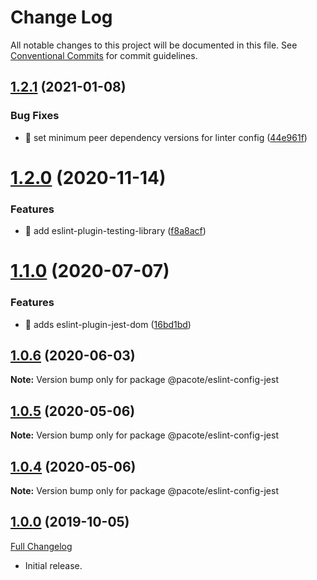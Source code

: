 # Change Log

All notable changes to this project will be documented in this file.
See [Conventional Commits](https://conventionalcommits.org) for commit guidelines.

## [1.2.1](https://github.com/PacoteJS/pacote/compare/@pacote/eslint-config-jest@1.2.0...@pacote/eslint-config-jest@1.2.1) (2021-01-08)

### Bug Fixes

- 🐛 set minimum peer dependency versions for linter config ([44e961f](https://github.com/PacoteJS/pacote/commit/44e961f138ce2f1a02dfebb03279ee3ad13ee805))

# [1.2.0](https://github.com/PacoteJS/pacote/compare/@pacote/eslint-config-jest@1.1.0...@pacote/eslint-config-jest@1.2.0) (2020-11-14)

### Features

- 🎸 add eslint-plugin-testing-library ([f8a8acf](https://github.com/PacoteJS/pacote/commit/f8a8acf8bd4a76b64a807319f5e78c9fea74926c))

# [1.1.0](https://github.com/PacoteJS/pacote/compare/@pacote/eslint-config-jest@1.0.6...@pacote/eslint-config-jest@1.1.0) (2020-07-07)

### Features

- 🎸 adds eslint-plugin-jest-dom ([16bd1bd](https://github.com/PacoteJS/pacote/commit/16bd1bdda3c72121511376ff0e2456ebde7a8335))

## [1.0.6](https://github.com/PacoteJS/pacote/compare/@pacote/eslint-config-jest@1.0.5...@pacote/eslint-config-jest@1.0.6) (2020-06-03)

**Note:** Version bump only for package @pacote/eslint-config-jest

## [1.0.5](https://github.com/PacoteJS/pacote/compare/@pacote/eslint-config-jest@1.0.3...@pacote/eslint-config-jest@1.0.5) (2020-05-06)

**Note:** Version bump only for package @pacote/eslint-config-jest

## [1.0.4](https://github.com/PacoteJS/pacote/compare/@pacote/eslint-config-jest@1.0.3...@pacote/eslint-config-jest@1.0.4) (2020-05-06)

**Note:** Version bump only for package @pacote/eslint-config-jest

## [1.0.0](https://github.com/PacoteJS/pacote/tree/@pacote/eslint-config-jest/1.0.0) (2019-10-05)

[Full Changelog](https://github.com/PacoteJS/pacote/compare/@pacote/eslint-config-jest@1.0.0...@pacote/eslint-config-jest@1.0.0)

- Initial release.
